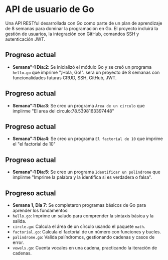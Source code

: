  # API de usuario de Go

Una API RESTful desarrollada con Go como parte de un plan de aprendizaje de 8 semanas para dominar la programación en Go. El proyecto incluirá la gestión de usuarios, la integración con GitHub, comandos SSH y autenticación JWT.

## Progreso actual
- **Semana":1 Día:2**: Se inicializó el módulo Go y se creó un programa `hello.go` que imprime "¡Hola, Go!". sera un proyecto de 8 semanas con funcionalidades futuras CRUD, SSH, GitHub, JWT.

## Progreso actual
- **Semana":1 Día:3**: Se creo un programa `Area de un circulo` que implirme "El area del circulo:78.5398163397448"
 
## Progreso actual
- **Semana":1 Día:4**: Se creo un programa `El factorial de 10` que imprime el "el factorial de 10"

## Progreso actual
- **Semana":1 Día:5**: Se creo un programa `Identificar un polindrome` que implirme "Imprime la palabra y la identifica si es verdadera o falsa".


## Progreso actual
- **Semana 1, Día 7**: Se completaron programas básicos de Go para aprender los fundamentos:
- `hello.go`: Imprime un saludo para comprender la sintaxis básica y la salida.
- `circle.go`: Calcula el área de un círculo usando el paquete `math`.
- `factorial.go`: Calcula el factorial de un número con funciones y bucles.
- `palindrome.go`: Valida palíndromos, gestionando cadenas y casos de error.
- `vowels.go`: Cuenta vocales en una cadena, practicando la iteración de cadenas.


